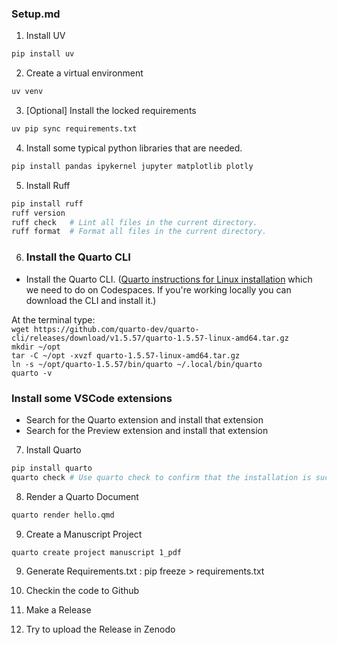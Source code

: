 ### Setup.md

1. Install UV
```bash
pip install uv
```
2. Create a virtual environment
```bash
uv venv
```
3. [Optional] Install the locked requirements
 ```bash
uv pip sync requirements.txt
```      
4. Install some typical python libraries that are needed.
 ```bash
 pip install pandas ipykernel jupyter matplotlib plotly
```
5. Install Ruff
```bash
pip install ruff
ruff version
ruff check   # Lint all files in the current directory.
ruff format  # Format all files in the current directory.
```
6. ### Install the Quarto CLI
* Install the Quarto CLI. ([Quarto instructions for Linux installation](https://quarto.org/docs/download/tarball.html) which we need to do on Codespaces. If you're working locally you can download the CLI and install it.)

At the terminal type:  
`wget https://github.com/quarto-dev/quarto-cli/releases/download/v1.5.57/quarto-1.5.57-linux-amd64.tar.gz`  
`mkdir ~/opt`  
`tar -C ~/opt -xvzf quarto-1.5.57-linux-amd64.tar.gz`  
`ln -s ~/opt/quarto-1.5.57/bin/quarto ~/.local/bin/quarto`  
`quarto -v` 

### Install some VSCode extensions
* Search for the Quarto extension and install that extension
* Search for the Preview extension and install that extension
  
7. Install Quarto
```bash
pip install quarto
quarto check # Use quarto check to confirm that the installation is successful
```
8.  Render a Quarto Document     
```bash
quarto render hello.qmd
```
9. Create a Manuscript Project
```bash
quarto create project manuscript 1_pdf
```
9. Generate Requirements.txt : pip freeze > requirements.txt

10. Checkin the code to Github
11. Make a Release
12. Try to upload the Release in Zenodo


